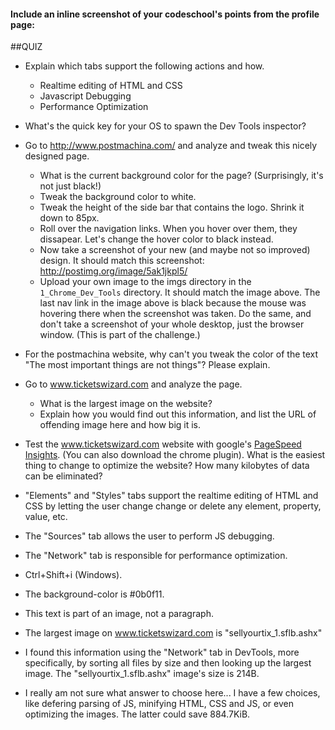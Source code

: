 #### Include an inline screenshot of your codeschool's points from the profile page:

<!-- Modify the Markdown to include your answers. Don't delete the questions! -->

##QUIZ
* Explain which tabs support the following actions and how.
  * Realtime editing of HTML and CSS 
  * Javascript Debugging
  * Performance Optimization 

* What's the quick key for your OS to spawn the Dev Tools inspector?

* Go to http://www.postmachina.com/ and analyze and tweak this nicely designed page.
  * What is the current background color for the page?  (Surprisingly, it's not just black!)
  * Tweak the background color to white.
  * Tweak the height of the side bar that contains the logo.  Shrink it down to 85px.
  * Roll over the navigation links.  When you hover over them, they dissapear.  Let's change the hover color to black instead.
  * Now take a screenshot of your new (and maybe not so improved) design.  It should match this screenshot: http://postimg.org/image/5ak1jkpl5/
  * Upload your own image to the imgs directory in the `1_Chrome_Dev_Tools` directory.  It should match the image above. The last nav link in the image above is black because the mouse was hovering there when the screenshot was taken. Do the same, and don't take a screenshot of your whole desktop, just the browser window. (This is part of the challenge.)

* For the postmachina website, why can't you tweak the color of the text "The most important things are not things"?  Please explain.

* Go to www.ticketswizard.com and analyze the page.  
  * What is the largest image on the website? 
  * Explain how you would find out this information, and list the URL of offending image here and how big it is.

* Test the www.ticketswizard.com website with google's [PageSpeed Insights](http://www.ticketswizard.com/).  (You can also download the chrome plugin).  What is the easiest thing to change to optimize the website?  How many kilobytes of data can be eliminated?


* "Elements" and "Styles" tabs support the realtime editing of HTML and CSS by letting the user change change or delete any element, property, value, etc.
* The "Sources" tab allows the user to perform JS debugging.
* The "Network" tab is responsible for performance optimization.

* Ctrl+Shift+i (Windows).

* The background-color is #0b0f11.

* This text is part of an image, not a paragraph.

* The largest image on www.ticketswizard.com is "sellyourtix_1.sflb.ashx"
* I found this information using the "Network" tab in DevTools, more specifically, by sorting all files by size and then looking up the largest image. The "sellyourtix_1.sflb.ashx" image's size is 214B.

* I really am not sure what answer to choose here... I have a few choices, like defering parsing of JS, minifying HTML, CSS and JS, or even optimizing the images. The latter could save 884.7KiB.